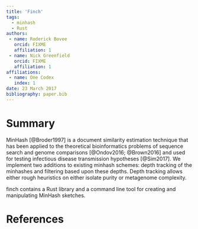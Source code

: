 ```yaml
---
title: 'Finch'
tags:
  - minhash
  - Rust
authors:
 - name: Roderick Bovee
   orcid: FIXME
   affiliation: 1
 - name: Nick Greenfield
   orcid: FIXME
   affiliation: 1
affiliations:
 - name: One Codex
   index: 1
date: 23 March 2017
bibliography: paper.bib
---
```

# Summary

MinHash [@Broder1997] is a document similarity estimation technique that has been applied to the theoretical bioinformatics problems of sequence search and genome comparisons [@Ondov2016; @Brown2016] and used for testing infectious disease transmission hypotheses [@Sim2017].
We implement two additions to existing minhash schemes: depth tracking of the minhashes and filtering based upon these depths.
Depth tracking allows either rough heuristics on either isolate purity or metagenome complexity.

finch contains a Rust library and a command line tool for creating and manipulating MinHash sketches.

# References
